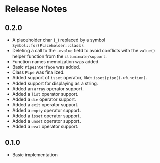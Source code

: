 # Release Notes

## 0.2.0

- A placeholder char (`_`) replaced by a symbol `Symbol::for(Placeholder::class)`.
- Deleting a call to the `->value` field to avoid conflicts with the 
    `value()` helper function from the `illuminate/support`.
- Function names memoization was added.
- Basic `PipeInterface` was added.
- Class `Pipe` was finalized.
- Added support of `isset` operator, like: `isset(pipe()->function)`.
- Added support for displaying as a string.
- Added an `array` operator support.
- Added a `list` operator support.
- Added a `die` operator support.
- Added a `exit` operator support.
- Added a `empty` operator support.
- Added a `isset` operator support.
- Added a `unset` operator support.
- Added a `eval` operator support.

## 0.1.0

- Basic implementation
